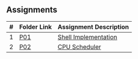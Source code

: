 ##  Assignments

|  #  | Folder Link                            | Assignment Description                               |
| :-: | -------------------------------------- | ---------------------------------------------------- |
|  1  | [P01](./P01/shell.py)                  | [Shell Implementation ](./P01/README.md)             |
|  2  | [P02](./P02/scheduler.py)              | [CPU Scheduler ](./P02/README.md)                    |